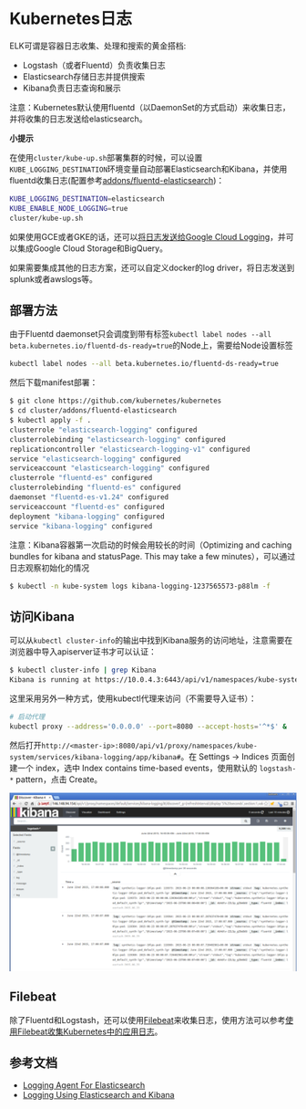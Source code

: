 # Kubernetes日志

ELK可谓是容器日志收集、处理和搜索的黄金搭档:

- Logstash（或者Fluentd）负责收集日志
- Elasticsearch存储日志并提供搜索
- Kibana负责日志查询和展示

注意：Kubernetes默认使用fluentd（以DaemonSet的方式启动）来收集日志，并将收集的日志发送给elasticsearch。

**小提示**

在使用`cluster/kube-up.sh`部署集群的时候，可以设置`KUBE_LOGGING_DESTINATION`环境变量自动部署Elasticsearch和Kibana，并使用fluentd收集日志(配置参考[addons/fluentd-elasticsearch](https://github.com/kubernetes/kubernetes/tree/master/cluster/addons/fluentd-elasticsearch))：

```sh
KUBE_LOGGING_DESTINATION=elasticsearch
KUBE_ENABLE_NODE_LOGGING=true
cluster/kube-up.sh
```

如果使用GCE或者GKE的话，还可以[将日志发送给Google Cloud Logging](https://kubernetes.io/docs/user-guide/logging/stackdriver/)，并可以集成Google Cloud Storage和BigQuery。

如果需要集成其他的日志方案，还可以自定义docker的log driver，将日志发送到splunk或者awslogs等。

## 部署方法

由于Fluentd daemonset只会调度到带有标签`kubectl label nodes --all beta.kubernetes.io/fluentd-ds-ready=true`的Node上，需要给Node设置标签

```sh
kubectl label nodes --all beta.kubernetes.io/fluentd-ds-ready=true
```

然后下载manifest部署：

```sh
$ git clone https://github.com/kubernetes/kubernetes
$ cd cluster/addons/fluentd-elasticsearch
$ kubectl apply -f .
clusterrole "elasticsearch-logging" configured
clusterrolebinding "elasticsearch-logging" configured
replicationcontroller "elasticsearch-logging-v1" configured
service "elasticsearch-logging" configured
serviceaccount "elasticsearch-logging" configured
clusterrole "fluentd-es" configured
clusterrolebinding "fluentd-es" configured
daemonset "fluentd-es-v1.24" configured
serviceaccount "fluentd-es" configured
deployment "kibana-logging" configured
service "kibana-logging" configured
```

注意：Kibana容器第一次启动的时候会用较长的时间（Optimizing and caching bundles for kibana and statusPage. This may take a few minutes），可以通过日志观察初始化的情况

```sh
$ kubectl -n kube-system logs kibana-logging-1237565573-p88lm -f
```

## 访问Kibana

可以从`kubectl cluster-info`的输出中找到Kibana服务的访问地址，注意需要在浏览器中导入apiserver证书才可以认证：

```sh
$ kubectl cluster-info | grep Kibana
Kibana is running at https://10.0.4.3:6443/api/v1/namespaces/kube-system/services/kibana-logging/proxy
```

这里采用另外一种方式，使用kubectl代理来访问（不需要导入证书）：

```sh
# 启动代理
kubectl proxy --address='0.0.0.0' --port=8080 --accept-hosts='^*$' &
```

然后打开`http://<master-ip>:8080/api/v1/proxy/namespaces/kube-system/services/kibana-logging/app/kibana#`。在 Settings -> Indices 页面创建一个 index，选中 Index contains time-based events，使用默认的 `logstash-*` pattern，点击 Create。

![](images/kibana.png)

## Filebeat

除了Fluentd和Logstash，还可以使用[Filebeat](https://www.elastic.co/products/beats/filebeat)来收集日志，使用方法可以参考[使用Filebeat收集Kubernetes中的应用日志](http://rootsongjc.github.io/blogs/kubernetes-filebeat/)。

## 参考文档

- [Logging Agent For Elasticsearch](https://github.com/kubernetes/kubernetes/tree/master/cluster/addons/fluentd-elasticsearch)
- [Logging Using Elasticsearch and Kibana](https://kubernetes.io/docs/tasks/debug-application-cluster/logging-elasticsearch-kibana/)
